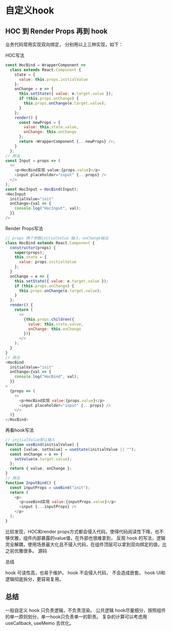 # 自定义hook
## HOC 到 Render Props 再到 hook

业务代码常用实现双向绑定， 分别用以上三种实现，如下：

HOC写法
```js
const HocBind = WrapperComponent =>
  class extends React.Component {
    state = {
      value: this.props.initialValue
    };
    onChange = e => {
      this.setState({ value: e.target.value });
      if (this.props.onChange) {
        this.props.onChange(e.target.value);
      }
    };
    render() {
      const newProps = {
        value: this.state.value,
        onChange: this.onChange
      };
      return <WrapperComponent {...newProps} />;
    }
  };
// 用法
const Input = props => (
  <>
    <p>HocBind实现 value:{props.value}</p>
    <input placeholder="input" {...props} />
  </>
);
const HocInput = HocBind(Input);
<HocInput
  initialValue="init"
  onChange={val => {
    console.log("HocInput", val);
  }}
/>
```
Render Props写法
```js
// props 两个参数initialValue 输入，onChange输出
class HocBind extends React.Component {
  constructor(props) {
    super(props);
    this.state = {
      value: props.initialValue
    };
  }
  onChange = e => {
    this.setState({ value: e.target.value });
    if (this.props.onChange) {
      this.props.onChange(e.target.value);
    }
  };
  render() {
    return (
      <>
        {this.props.children({
          value: this.state.value,
          onChange: this.onChange
        })}
      </>
    );
  }
}
// 用法
<HocBind
  initialValue="init"
  onChange={val => {
    console.log("HocBind", val);
  }}
>
  {props => (
    <>
      <p>HocBind实现 value:{props.value}</p>
      <input placeholder="input" {...props} />
    </>
  )}
</HocBind>
```
再看hook写法
```js
// initialValue默认输入
function useBind(initialValue) {
  const [value, setValue] = useState(initialValue || "");
  const onChange = e => {
    setValue(e.target.value);
  };
  return { value, onChange };
}
// 用法
function InputBind() {
  const inputProps = useBind("init");
  return (
    <p>
      <p>useBind实现 value:{inputProps.value}</p>
      <input {...inputProps} />
    </p>
  );
}
```
比较发现，HOC和render props方式都会侵入代码，使得代码阅读性下降，也不够优雅，组件内部暴露的value值，在外部也很难拿到， 反观 hook 的写法，逻辑完全解耦，使用场景最大化且不侵入代码，在组件顶层可以拿到双向绑定的值，比之前优雅很多。 源码

总结

hook 可读性高，也易于维护。
hook 不会侵入代码， 不会造成嵌套。
hook UI和逻辑彻底拆分，更容易复用。

## 总结

一般自定义 hook 只负责逻辑，不负责渲染。
公共逻辑 hook尽量细分，按照组件的单一原则划分，单一hook只负责单一的职责。
复杂的计算可以考虑用 useCallback, useMemo 去优化。